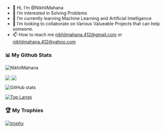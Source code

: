 - 👋 Hi, I’m @NikhilMahana
- 👀 I’m interested in Solving Problems
- 🌱 I’m currently learning Machine Learning and Artificial Intelligence
- 💞️ I’m looking to collaborate on Various Valueable Projects that can help someone.
- 📫 How to reach me nikhilmahana.412@gmail.com or nikhilmahana.412@yahoo.com 

### 📊 My Github Stats

<p><img align="center" src="https://github-readme-streak-stats.herokuapp.com/?user=NikhilMahana&" alt="NikhilMahana" /></p>


  <img align="center" src="https://github-readme-stats.vercel.app/api?username=NikhilMahana&show_icons=true&theme=algolia&count_private=true" />
</a>
<a href="https://github.com/anuraghazra/convoychat">
  <img align="center" src="https://github-readme-streak-stats.herokuapp.com/?user=NikhilMahana&" />
</a>



![GitHub stats](https://github-readme-stats.vercel.app/api?username=NikhilMahana&show_icons=true&theme=algolia&count_private=true)




[![Top Langs](https://github-readme-stats.vercel.app/api/top-langs/?username=NikhilMahana&theme=blue-green)](https://github.com/anuraghazra/github-readme-stats)
### 🏆 My Trophies

[![trophy](https://github-profile-trophy.vercel.app/?username=NikhilMahana&theme=algolia)](https://github.com/ryo-ma/github-profile-trophy)

<!---
NikhilMahana/NikhilMahana is a ✨ special ✨ repository because its `README.md` (this file) appears on your GitHub profile.
You can click the Preview link to take a look at your changes.
--->
